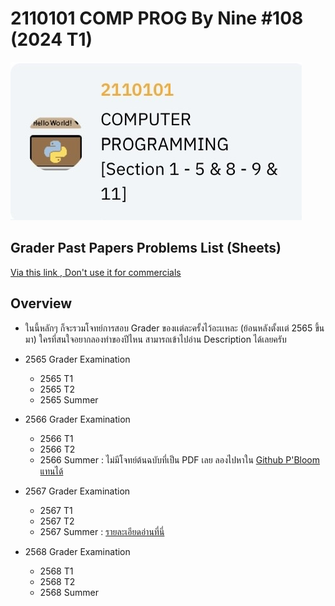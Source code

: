 # 2110101 COMP PROG By Nine #108 (2024 T1)
![This Pic](https://github.com/NuBFightForCP51Again/2110101-Computer-Programming/blob/main/101_Others/comp%20prog.png)

## Grader **Past Papers** Problems List (Sheets)
[Via this link , Don't use it for commercials](https://docs.google.com/spreadsheets/d/1Lnr0fJUAuTAKb0WXEis1gX0B1XdrFbnvktUbIbZEKAQ/edit?gid=663663241#gid=663663241)

## Overview
- ในนี้หลักๆ ก็จะรวมโจทย์การสอบ Grader ของเเต่ละครั้งไว้อะเเหละ (ย้อนหลังตั้งเเต่ 2565 ขึ้นมา) ใครที่สนใจอยากลองทำของปีไหน สามารถเข้าไปอ่าน Description ได้เลยครับ

- 2565 Grader Examination
  - 2565 T1
  - 2565 T2
  - 2565 Summer
 
- 2566 Grader Examination
  - 2566 T1
  - 2566 T2
  - 2566 Summer : ไม่มีโจทย์ต้นฉบับที่เป็น PDF เลย ลองไปหาใน [Github P'Bloom แทนได้]()

- 2567 Grader Examination
  - 2567 T1
  - 2567 T2
  - 2567 Summer : [รายละเอียดอ่านที่นี่]()
 
- 2568 Grader Examination
  - 2568 T1
  - 2568 T2
  - 2568 Summer
 
